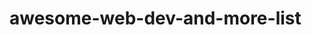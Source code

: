 awesome-web-dev-and-more-list
====================

<!--
<h4>
<a name="user-content-browseremail-testing" class="anchor" href="#browseremail-testing" aria-hidden="true"><span class="octicon octicon-link"></span></a>Browser/Email Testing</h4>

<ul class="task-list">
<li>BrowserStack | <a href="http://www.browserstack.com">http://www.browserstack.com</a> |  | $35/mo - $359/mo | Live, Web-Based Browser Testing | Instant access to all desktop and mobile browsers.</li>
<li>Litmus | <a href="http://litmus.com">http://litmus.com</a> | @litmusapp | $79/mo - $399/mo | Test and track your emails | Lets you preview your campaigns across 30+ real email clients and devices in minutes.</li>
<li>Sauce Labs | <a href="https://saucelabs.com/">https://saucelabs.com/</a> | <a href="https://twitter.com/saucelabs">@saucelabs</a> | $12/mo - $149/mo | Testing made awesome | Run your web and mobile app tests across hundreds of real browsers and platforms instantly</li>
<li>EmailOnAcid | <a href="http://www.emailonacid.com">http://www.emailonacid.com</a> | <a href="https://twitter.com/EmailonAcid">@emailonacid</a> | $45/mo - $295/mo | Quickly ensure that your emails don't look like crap in any email client. | Email previews on 70+ clients and spam testing</li>
</ul><h4>
-->

